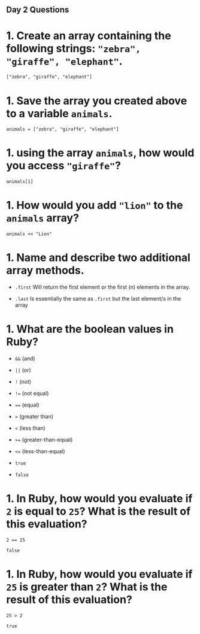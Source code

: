 ## Day 2 Questions

# 1. Create an array containing the following strings: `"zebra", "giraffe", "elephant"`.

`["zebra", "giraffe", "elephant"]`

# 1. Save the array you created above to a variable `animals`.

`animals = ["zebra", "giraffe", "elephant"]`

# 1. using the array `animals`, how would you access `"giraffe"`?

`animals[1]`

# 1. How would you add `"lion"` to the `animals` array?
`animals << "Lion"`

# 1. Name and describe two additional array methods.

* `.first` Will return the first element or the first (n) elements in the array.

* `.last` Is essentially the same as `.first` but the last element/s in the array 

# 1. What are the boolean values in Ruby?

* `&&` (and)

* `||` (or)

* `!` (not)

* `!=` (not equal)

* `==` (equal)

* `>` (greater than)

* `<` (less than)

* `>=` (greater-than-equal)

* `<=` (less-than-equal)

* `true`

* `false`

# 1. In Ruby, how would you evaluate if `2` is equal to `25`? What is the result of this evaluation?

```
2 == 25

false
```

# 1. In Ruby, how would you evaluate if `25` is greater than `2`? What is the result of this evaluation?

```
25 > 2 

true
```

